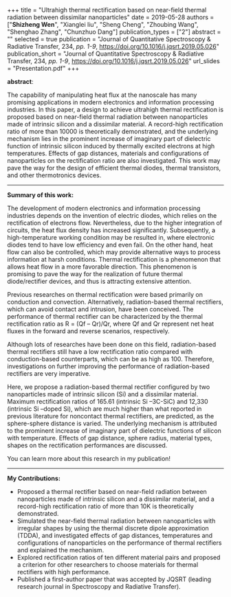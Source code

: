 +++
title = "Ultrahigh thermal rectification based on near-field thermal radiation between dissimilar nanoparticles"
date = 2019-05-28
authors = ["__Shizheng Wen__", "Xianglei liu", "Sheng Cheng", "Zhoubing Wang", "Shenghao Zhang", "Chunzhuo Dang"]
publication_types = ["2"]
abstract = ""
selected = true
publication = "Journal of Quantitative Spectroscopy & Radiative Transfer, 234, _pp. 1-9_, https://doi.org/10.1016/j.jqsrt.2019.05.026"
publication_short = "Journal of Quantitative Spectroscopy & Radiative Transfer, 234, _pp. 1-9_, https://doi.org/10.1016/j.jqsrt.2019.05.026"
url_slides = "Presentation.pdf"
+++

**abstract**:

The capability of manipulating heat flux at the nanoscale has many promising applications in modern electronics and information processing industries. In this paper, a design to achieve ultrahigh thermal rectification is proposed based on near-field thermal radiation between nanoparticles made of intrinsic silicon and a dissimilar material. A record-high rectification ratio of more than 10000 is theoretically demonstrated, and the underlying mechanism lies in the prominent increase of imaginary part of dielectric function of intrinsic silicon induced by thermally excited electrons at high temperatures. Effects of gap distances, materials and configurations of nanoparticles on the rectification ratio are also investigated. This work may pave the way for the design of efficient thermal diodes, thermal transistors, and other thermotronics devices.

---

__Summary of this work:__

The development of modern electronics and information processing industries depends on the invention of electric diodes, which relies on the rectification of electrons flow. Nevertheless, due to the higher integration of circuits, the heat flux density has increased significantly. Subsequently, a high-temperature working condition may be resulted in, where electronic diodes tend to have low efficiency and even fail. On the other hand, heat flow can also be controlled, which may provide alternative ways to process information at harsh conditions. Thermal rectification is a phenomenon that allows heat flow in a more favorable direction. This phenomenon is promising to pave the way for the realization of future thermal diode/rectifier devices, and thus is attracting extensive attention.

Previous researches on thermal rectification were based primarily on conduction and convection. Alternatively, radiation-based thermal rectifiers, which can avoid contact and intrusion, have been conceived. The performance of thermal rectifier can be characterized by the thermal rectification ratio as R = (Qf – Qr)/Qr, where Qf and Qr represent net heat fluxes in the forward and reverse scenarios, respectively.

Although lots of researches have been done on this field, radiation-based thermal rectifiers still have a low rectification ratio compared with conduction-based counterparts, which can be as high as 100. Therefore, investigations on further improving the performance of radiation-based rectifiers are very imperative.

Here, we propose a radiation-based thermal rectifier configured by two nanoparticles made of intrinsic silicon (Si) and a dissimilar material. Maximum rectification ratios of 165.61 (intrinsic Si –3C-SiC) and 12,330 (intrinsic Si –doped Si), which are much higher than what reported in previous literature for noncontact thermal rectifiers, are predicted, as the sphere-sphere distance is varied. The underlying mechanism is attributed to the prominent increase of imaginary part of dielectric functions of silicon with temperature. Effects of gap distance, sphere radius, material types, shapes on the rectification performances are discussed.

You can learn more about this research in my publication!

---

__My Contributions:__

+	Proposed a thermal rectifier based on near-field radiation between nanoparticles made of intrinsic silicon and a dissimilar material, and a record-high rectification ratio of more than 10K is theoretically demonstrated.
+	Simulated the near-field thermal radiation between nanoparticles with irregular shapes by using the thermal discrete dipole approximation (TDDA), and investigated effects of gap distances, temperatures and configurations of nanoparticles on the performance of thermal rectifiers and explained the mechanism.  
+	Explored rectification ratios of ten different material pairs and proposed a criterion for other researchers to choose materials for thermal rectifiers with high performance.
+	Published a first-author paper that was accepted by JQSRT (leading research journal in Spectroscopy and Radiative Transfer).
